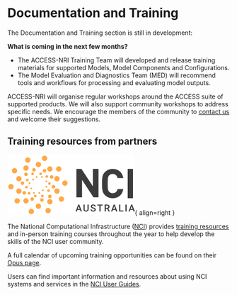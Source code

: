 # Documentation and Training

The Documentation and Training section is still in development:

**What is coming in the next few months?**

- The ACCESS-NRI Training Team will developed and release training materials for supported Models, Model Components and Configurations.
- The Model Evaluation and Diagnostics Team (MED) will recommend tools and workflows for processing and evaluating model outputs.

ACCESS-NRI will organise regular workshops around the ACCESS suite of supported products. We will also support community workshops to address specific needs. 
We encourage the members of the community to [contact us](mailto:access.nri@anu.edu.au) and welcome their suggestions. 

## Training resources from partners

![NCI Logo](../assets/nci_logo_color.svg){ align=right }

The National Computational Infrastructure ([NCI][nci-web]) provides [training resources][nci-training] and in-person training courses throughout the year to help develop the skills of the NCI user community.  

A full calendar of upcoming training opportunities can be found on their [Opus page][opus-web].

Users can find important information and resources about using NCI systems and services in the [NCI User Guides][nci-user-guides].

[nci-web]: https://www.nci.org.au
[nci-training]: https://www.nci.org.au/users/user-training
[opus-web]: https://opus.nci.org.au/display/Help/NCI+Training+and+Educational+Events
[nci-user-guides]: https://opus.nci.org.au/